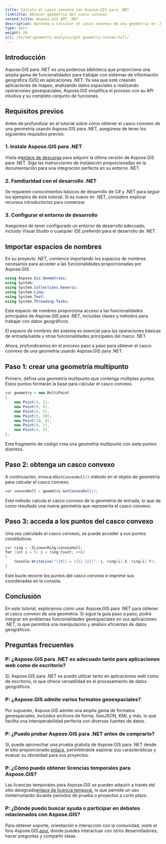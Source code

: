 ```yaml
---
title: Calcule el casco convexo con Aspose.GIS para .NET
linktitle: Obtener geometría del casco convexo
second_title: Aspose.GIS API .NET
description: Aprenda a calcular el casco convexo de una geometría en .NET usando Aspose.GIS. Tutorial completo con ejemplos de código y preguntas frecuentes.
type: docs
weight: 20
url: /es/net/geometry-analysis/get-geometry-convex-hull/
---
```

## Introducción
Aspose.GIS para .NET es una poderosa biblioteca que proporciona una amplia gama de funcionalidades para trabajar con sistemas de información geográfica (GIS) en aplicaciones .NET. Ya sea que esté creando aplicaciones de mapeo, analizando datos espaciales o realizando operaciones geoespaciales, Aspose.GIS simplifica el proceso con su API intuitiva y su completo conjunto de funciones.
## Requisitos previos
Antes de profundizar en el tutorial sobre cómo obtener el casco convexo de una geometría usando Aspose.GIS para .NET, asegúrese de tener los siguientes requisitos previos:
### 1. Instale Aspose.GIS para .NET
 Visita el[enlace de descarga](https://releases.aspose.com/gis/net/) para adquirir la última versión de Aspose.GIS para .NET. Siga las instrucciones de instalación proporcionadas en la documentación para una integración perfecta en su entorno .NET.
### 2. Familiaridad con el desarrollo .NET
Se requieren conocimientos básicos de desarrollo de C# y .NET para seguir los ejemplos de este tutorial. Si es nuevo en .NET, considere explorar recursos introductorios para comenzar.
### 3. Configurar el entorno de desarrollo
Asegúrese de tener configurado un entorno de desarrollo adecuado, incluido Visual Studio o cualquier IDE preferido para el desarrollo de .NET.

## Importar espacios de nombres
En su proyecto .NET, comience importando los espacios de nombres necesarios para acceder a las funcionalidades proporcionadas por Aspose.GIS.

```csharp
using Aspose.Gis.Geometries;
using System;
using System.Collections.Generic;
using System.Linq;
using System.Text;
using System.Threading.Tasks;
```
Este espacio de nombres proporciona acceso a las funcionalidades principales de Aspose.GIS para .NET, incluidas clases y métodos para trabajar con datos geográficos.

El espacio de nombres del sistema es esencial para las operaciones básicas de entrada/salida y otras funcionalidades principales del marco .NET.

Ahora, profundicemos en el proceso paso a paso para obtener el casco convexo de una geometría usando Aspose.GIS para .NET.
## Paso 1: crear una geometría multipunto
Primero, defina una geometría multipunto que contenga múltiples puntos. Estos puntos formarán la base para calcular el casco convexo.
```csharp
var geometry = new MultiPoint
{
    new Point(3, 2),
    new Point(0, 0),
    new Point(6, 5),
    new Point(5, 10),
    new Point(10, 0),
    new Point(8, 2),
    new Point(4, 3),
};
```
Este fragmento de código crea una geometría multipunto con siete puntos distintos.
## Paso 2: obtenga un casco convexo
 A continuación, invoca el`GetConvexHull()` método en el objeto de geometría para calcular el casco convexo.
```csharp
var convexHull = geometry.GetConvexHull();
```
Este método calcula el casco convexo de la geometría de entrada, lo que da como resultado una nueva geometría que representa el casco convexo.
## Paso 3: acceda a los puntos del casco convexo
Una vez calculado el casco convexo, se puede acceder a sus puntos constitutivos.
```csharp
var ring = (ILinearRing)convexHull;
for (int i = 0; i < ring.Count; ++i)
{
    Console.WriteLine("[{0}] = ({1} {2})", i, ring[i].X, ring[i].Y);
}
```
Este bucle recorre los puntos del casco convexo e imprime sus coordenadas en la consola.

## Conclusión
En este tutorial, exploramos cómo usar Aspose.GIS para .NET para obtener el casco convexo de una geometría. Si sigue la guía paso a paso, podrá integrar sin problemas funcionalidades geoespaciales en sus aplicaciones .NET, lo que permitirá una manipulación y análisis eficientes de datos geográficos.
## Preguntas frecuentes
### P: ¿Aspose.GIS para .NET es adecuado tanto para aplicaciones web como de escritorio?
Sí, Aspose.GIS para .NET se puede utilizar tanto en aplicaciones web como de escritorio, lo que ofrece versatilidad en el procesamiento de datos geográficos.
### P: ¿Aspose.GIS admite varios formatos geoespaciales?
Por supuesto, Aspose.GIS admite una amplia gama de formatos geoespaciales, incluidos archivos de forma, GeoJSON, KML y más, lo que facilita una interoperabilidad perfecta con diversas fuentes de datos.
### P: ¿Puedo probar Aspose.GIS para .NET antes de comprarlo?
 Sí, puede aprovechar una prueba gratuita de Aspose.GIS para .NET desde el sitio proporcionado.[enlace](https://releases.aspose.com/), permitiéndole explorar sus características y evaluar su idoneidad para sus proyectos.
### P: ¿Cómo puedo obtener licencias temporales para Aspose.GIS?
 Las licencias temporales para Aspose.GIS se pueden adquirir a través del sitio designado[enlace de licencia temporal](https://purchase.aspose.com/temporary-license/), lo que permite un uso ininterrumpido durante períodos de prueba o proyectos a corto plazo.
### P: ¿Dónde puedo buscar ayuda o participar en debates relacionados con Aspose.GIS?
Para obtener soporte, orientación e interacción con la comunidad, visite el foro Aspose.GIS.[aquí](https://forum.aspose.com/c/gis/33), donde puedes interactuar con otros desarrolladores, hacer preguntas y compartir ideas.